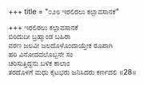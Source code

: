 +++
title = "೦೨೮ ಇರಲಿರಲು ಕಲ್ಪಾವಸಾನಕೆ"

+++
ಇರಲಿರಲು ಕಲ್ಪಾವಸಾನಕೆ  
ಬಿರಿದುದೀ ಬ್ರಹ್ಮಾಂಡ ಬಹಿರಾ  
ವರಣ ಜಲವೀ ಜಲದೊಳೊಂದಾಯ್ತೇಕ ರೂಪಾಗಿ  
ಹರಿ ವಿನೋದದಲೊಬ್ಬನೇ ಸಂ  
ಚರಿಸುತ್ತಿದ್ದನು ಬಳಿಕ ಕಾಲಾಂ  
ತರದೊಳಗೆ ಮಧು ಕೈಟಭರು ಜನಿಸಿದರು ಕರ್ಣದಲಿ     ॥28॥